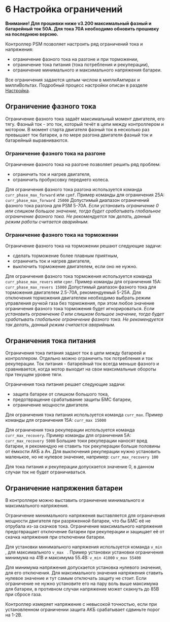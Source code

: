 # 6 Настройка ограничений
**Внимание! Для прошивки ниже v3.200 максимальный фазный и батарейный ток 50А. Для тока 70А необходимо обновить прошивку на последнюю версию.**

Контроллер PSM позволяет настроить ряд ограничений тока и напряжения:
-  ограничение фазного тока на разгоне и при торможении,
-  ограничение тока питания (тока потребления и рекуперации),
-  ограничение минимального и максимального напряжения батареи.

Все ограничения задаются целым числом в миллиАмпирах и миллиВольтах. Подробный процесс настройки описан в разделе [Настройка](9-nastroyka-kontrollera).
## Ограничение фазного тока
Ограничение фазного тока задаёт максимальный момент двигателя, его тягу.
Фазный ток - это ток, который течёт в цепи между контроллером и мотором. В момент старта двигателя фазный ток в несколько раз превышает ток батареи, а по мере разгона двигателя фазный ток и батарейный выравниваются.
### Ограничение фазного тока на разгоне
Ограничение фазного тока на разгоне позволяет решить ряд проблем:
- ограничить ток и нагрев двигателя,
- ограничить пробуксовку переднего колеса.

Для ограничения фазного тока разгона используется команда `curr_phase_max_forward` или `cpmf`. 
Пример команды для ограничения 25А:
`curr_phase_max_forward 25000`
Допустимый диапазон ограничений фазного тока разгона для PSM 5-70А.
_Если установить ограничение 0 или слишком большое значение, тогда будет срабатывать глобальное ограничение фазного тока. Не рекомендуется так делать, данный режим работы считается аварийным._
### Ограничение фазного тока на торможении
Ограничение фазного тока на торможении решают следующие задачи:
- сделать торможение более плавным приятным,
- ограничить ток и нагрев двигателя,
- выключить торможение двигателем, если оно не нужно.

Для ограничения фазного тока торможения используется команда `curr_phase_max_revers`  или `cpmr`. 
Пример команды для ограничения 15А:
`curr_phase_max_revers 15000`
Допустимый диапазон фазного тока для торможения двигателем 2.5-70А, рекомендуемый 5-25А. 
Для отключения торможения двигателем необходимо выбрать режим управления ручкой газа без торможения, при этом любое значение ограничения фазного тока торможения будет игнорироваться.
_Если установить ограничение 0 или слишком большое значение, тогда будет срабатывать глобальное ограничение фазного тока. Не рекомендуется так делать, данный режим считается аварийным._
## Ограничения тока питания
Ограничения тока питания задают ток в цепи между батареей и контроллером. Отдельно можно ограничить ток потребления и ток рекуперации.
Ток питания - батарейный ток всегда меньше фазного и сравнивается, когда мотор выходит на свои максимальные обороты при текущем уровне тяги.

Ограничения тока питания решает следующие задачи:
- защита батареи от слишком большого тока,
- предотвращение срабатывание защиты БМС батареи,
- ограничение мощности двигателя.

Для ограничения тока питания используется команда `curr_max`. 
Пример команды для ограничения 15А:
`curr_max 15000`

Для ограничения тока рекуперации используется команда `curr_max_recovery`. 
Пример команды для ограничения 5А:
`curr_max_recovery 5000`
Большие токи рекуперации наносят вред батареи, я рекомендую не ставить ток рекуперации больше половины от ёмкости АКБ а Ач.
Для выключения рекуперации нужно установить маленькое, но не нулевое значение, например:
`curr_max_recovery 100`

Для тока питания и рекуперации допускается значение 0, в данном случаи ток не будет ограничиваться.

## Ограничение напряжения батареи
В контроллере можно выставить ограничение минимального и максимального напряжения.

Ограничение минимального напряжения выставляется для ограничения мощности двигателя при разряженной батареи, что бы БМС её не отрубала из-за скачков тока.
Ограничение максимального напряжения предотвращает отключение батареи при рекуперации и защищает её от скачка напряжения при отключении батареи.

Для установки минимального напряжения используется команда `v_min `, для максимального `v_max ` . 
Пример установки установки ограничения минимума на 41В и максимума 55.4В:
`v_min 41000`
`v_max 55400`

Для минимума напряжения допускается установка нулевого значения, для его отключения.
Для максимального значения напряжения ставить нулевое значение и тут самым отключать защиту не стоит. Если ограничение не нужно установите его на пару воль выше максимума для батареи, в противном случаи напряжение может скакнуть до 85В при сбросе газа.

Контроллер измеряет напряжение с невысокой точностью, если при установленном ограничении защита АКБ срабатывает сдвиньте порог на 1-2В.